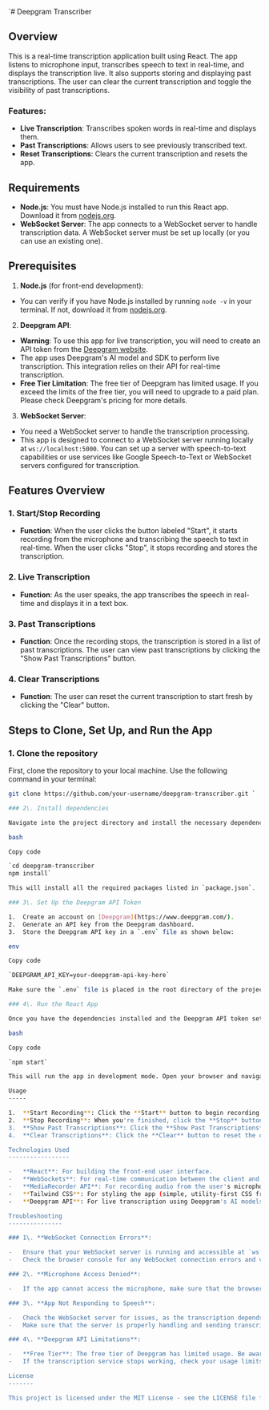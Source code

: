 `# Deepgram Transcriber

## Overview

This is a real-time transcription application built using React. The app listens to microphone input, transcribes speech to text in real-time, and displays the transcription live. It also supports storing and displaying past transcriptions. The user can clear the current transcription and toggle the visibility of past transcriptions.

### Features:
- **Live Transcription**: Transcribes spoken words in real-time and displays them.
- **Past Transcriptions**: Allows users to see previously transcribed text.
- **Reset Transcriptions**: Clears the current transcription and resets the app.

## Requirements

- **Node.js**: You must have Node.js installed to run this React app. Download it from [nodejs.org](https://nodejs.org/).
- **WebSocket Server**: The app connects to a WebSocket server to handle transcription data. A WebSocket server must be set up locally (or you can use an existing one).

## Prerequisites

1. **Node.js** (for front-end development):
 - You can verify if you have Node.js installed by running `node -v` in your terminal. If not, download it from [nodejs.org](https://nodejs.org/).

2. **Deepgram API**:
 - **Warning**: To use this app for live transcription, you will need to create an API token from the [Deepgram website](https://www.deepgram.com/).
 - The app uses Deepgram's AI model and SDK to perform live transcription. This integration relies on their API for real-time transcription.
 - **Free Tier Limitation**: The free tier of Deepgram has limited usage. If you exceed the limits of the free tier, you will need to upgrade to a paid plan. Please check Deepgram's pricing for more details.

3. **WebSocket Server**:
 - You need a WebSocket server to handle the transcription processing.
 - This app is designed to connect to a WebSocket server running locally at `ws://localhost:5000`. You can set up a server with speech-to-text capabilities or use services like Google Speech-to-Text or WebSocket servers configured for transcription.

## Features Overview

### 1. **Start/Stop Recording**
 - **Function**: When the user clicks the button labeled "Start", it starts recording from the microphone and transcribing the speech to text in real-time. When the user clicks "Stop", it stops recording and stores the transcription.

### 2. **Live Transcription**
 - **Function**: As the user speaks, the app transcribes the speech in real-time and displays it in a text box.

### 3. **Past Transcriptions**
 - **Function**: Once the recording stops, the transcription is stored in a list of past transcriptions. The user can view past transcriptions by clicking the "Show Past Transcriptions" button.

### 4. **Clear Transcriptions**
 - **Function**: The user can reset the current transcription to start fresh by clicking the "Clear" button.

## Steps to Clone, Set Up, and Run the App

### 1. Clone the repository
First, clone the repository to your local machine. Use the following command in your terminal:

```bash
git clone https://github.com/your-username/deepgram-transcriber.git `

### 2\. Install dependencies

Navigate into the project directory and install the necessary dependencies using npm (Node Package Manager):

bash

Copy code

`cd deepgram-transcriber
npm install`

This will install all the required packages listed in `package.json`.

### 3\. Set Up the Deepgram API Token

1.  Create an account on [Deepgram](https://www.deepgram.com/).
2.  Generate an API key from the Deepgram dashboard.
3.  Store the Deepgram API key in a `.env` file as shown below:

env

Copy code

`DEEPGRAM_API_KEY=your-deepgram-api-key-here`

Make sure the `.env` file is placed in the root directory of the project.

### 4\. Run the React App

Once you have the dependencies installed and the Deepgram API token set up, you can start the React app.

bash

Copy code

`npm start`

This will run the app in development mode. Open your browser and navigate to `http://localhost:3000` to view the app.

Usage
-----

1.  **Start Recording**: Click the **Start** button to begin recording. The app will transcribe speech to text in real-time.
2.  **Stop Recording**: When you're finished, click the **Stop** button to stop the recording. The transcription will be saved and displayed.
3.  **Show Past Transcriptions**: Click the **Show Past Transcriptions** button to display past transcriptions below the text area.
4.  **Clear Transcriptions**: Click the **Clear** button to reset the current transcription.

Technologies Used
-----------------

-   **React**: For building the front-end user interface.
-   **WebSockets**: For real-time communication between the client and the server.
-   **MediaRecorder API**: For recording audio from the user's microphone.
-   **Tailwind CSS**: For styling the app (simple, utility-first CSS framework).
-   **Deepgram API**: For live transcription using Deepgram's AI models.

Troubleshooting
---------------

### 1\. **WebSocket Connection Errors**:

-   Ensure that your WebSocket server is running and accessible at `ws://localhost:5000`.
-   Check the browser console for any WebSocket connection errors and verify that the server is set up correctly.

### 2\. **Microphone Access Denied**:

-   If the app cannot access the microphone, make sure that the browser has permission to use the microphone. You may need to adjust your browser settings.

### 3\. **App Not Responding to Speech**:

-   Check the WebSocket server for issues, as the transcription depends on the server sending back speech-to-text data.
-   Make sure that the server is properly handling and sending transcription data back to the client.

### 4\. **Deepgram API Limitations**:

-   **Free Tier**: The free tier of Deepgram has limited usage. Be aware of the limits on transcription time and usage, and consider upgrading to a paid plan if necessary.
-   If the transcription service stops working, check your usage limits on the Deepgram dashboard.

License
-------

This project is licensed under the MIT License - see the LICENSE file for details.